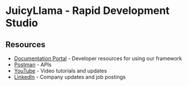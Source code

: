 # JuicyLlama - Rapid Development Studio

## Resources

- [Documentation Portal](https://juicyllama.com) - Developer resources for using our framework
- [Postman](https://www.postman.com/juicyllama) - APIs 
- [YouTube](https://www.youtube.com/@juicyllama-studio) - Video tutorials and updates
- [LinkedIn](https://www.linkedin.com/company/juicyllama/) - Company updates and job postings
